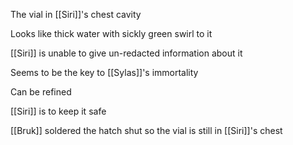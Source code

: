 The vial in [[Siri]]'s chest cavity

Looks like thick water with sickly green swirl to it

[[Siri]] is unable to give un-redacted information about it

Seems to be the key to [[Sylas]]'s immortality 

Can be refined

[[Siri]] is to keep it safe

[[Bruk]] soldered the hatch shut so the vial is still in [[Siri]]'s chest